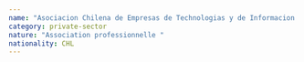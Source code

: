 ```yaml
---
name: "Asociacion Chilena de Empresas de Technologias y de Informacion (ACTI)"
category: private-sector
nature: "Association professionnelle "
nationality: CHL
---
```

    